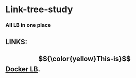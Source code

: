 # **Link-tree-study**
### All LB in one place
## **LINKS:**
## $${\color{yellow}This-is}$$[Docker LB](https://github.com/GodFazer/docker-lb).
